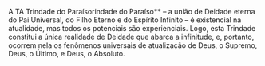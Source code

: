 ﻿A TA Trindade do Paraísorindade do Paraíso** – a união de Deidade eterna  do Pai Universal, do Filho Eterno e do Espírito Infinito – é existencial na atualidade, mas todos os potenciais são experienciais. Logo, esta Trindade constitui a única realidade de Deidade que abarca a infinitude, e, portanto,  ocorrem  nela os fenômenos universais de atualização de Deus, o Supremo,  Deus, o Último, e  Deus, o Absoluto.